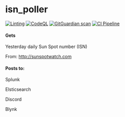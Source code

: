 # isn_poller
[![Linting](https://github.com/apider-coding/isn-poller/actions/workflows/lint.yml/badge.svg)](https://github.com/apider-coding/isn-poller/actions/workflows/lint.yml)
[![CodeQL](https://github.com/apider-coding/isn-poller/actions/workflows/github-code-scanning/codeql/badge.svg)](https://github.com/apider-coding/isn-poller/actions/workflows/github-code-scanning/codeql)
[![GitGuardian scan](https://github.com/apider-coding/isn-poller/actions/workflows/ggscan.yaml/badge.svg)](https://github.com/apider-coding/isn-poller/actions/workflows/ggscan.yaml)
[![CI Pipeline](https://github.com/apider-coding/isn-poller/actions/workflows/ci.yaml/badge.svg)](https://github.com/apider-coding/isn-poller/actions/workflows/ci.yaml)

#### Gets
Yesterday daily Sun Spot number (ISN)

From: http://sunspotwatch.com

#### Posts to:

Splunk

Elsticsearch

Discord

Blynk
